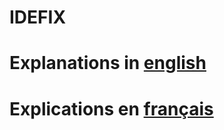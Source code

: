 IDEFIX
======

# Explanations in [english](https://github.com/termith-anr/idefix/tree/master/readme/en)

# Explications en [français](https://github.com/termith-anr/idefix/tree/master/readme/fr)